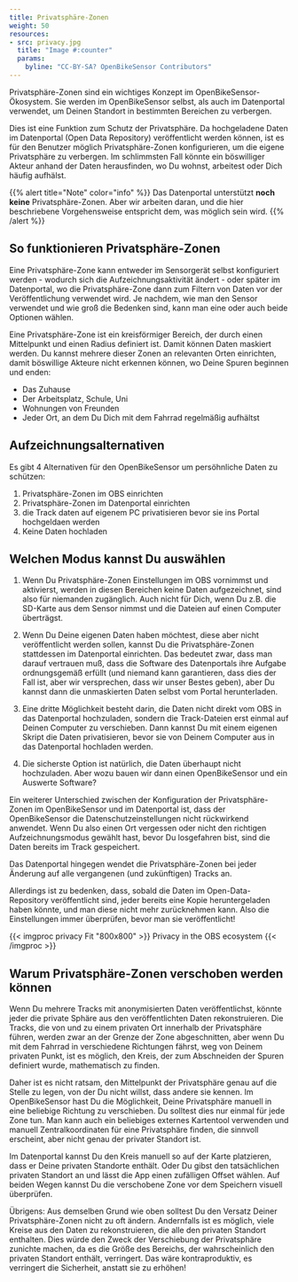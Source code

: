 ```yaml
---
title: Privatsphäre-Zonen
weight: 50
resources:
- src: privacy.jpg
  title: "Image #:counter"
  params:
    byline: "CC-BY-SA? OpenBikeSensor Contributors"
---
```


Privatsphäre-Zonen sind ein wichtiges Konzept im OpenBikeSensor-Ökosystem. Sie werden im OpenBikeSensor selbst, als auch im Datenportal verwendet, um Deinen Standort in bestimmten Bereichen zu verbergen.

Dies ist eine Funktion zum Schutz der Privatsphäre. Da hochgeladene Daten im Datenportal (Open Data Repository) veröffentlicht werden können, ist es für den Benutzer möglich Privatsphäre-Zonen konfigurieren, um die eigene Privatsphäre zu verbergen. Im schlimmsten Fall könnte ein böswilliger Akteur anhand der Daten herausfinden, wo Du wohnst, arbeitest oder Dich häufig aufhälst.

{{% alert title="Note" color="info" %}}
Das Datenportal unterstützt **noch keine** Privatsphäre-Zonen. Aber wir arbeiten daran, und die hier beschriebene Vorgehensweise entspricht dem, was möglich sein wird.
{{% /alert %}}

## So funktionieren Privatsphäre-Zonen

Eine Privatsphäre-Zone kann entweder im Sensorgerät selbst konfiguriert werden - wodurch sich die Aufzeichnungsaktivität ändert - oder später im Datenportal, wo die Privatsphäre-Zone dann zum Filtern von Daten vor der Veröffentlichung verwendet wird. Je nachdem, wie man den Sensor verwendet und wie groß die Bedenken sind, kann man eine oder auch beide Optionen wählen.

Eine Privatsphäre-Zone ist ein kreisförmiger Bereich, der durch einen Mittelpunkt und einen Radius definiert ist. Damit können Daten maskiert werden. Du kannst mehrere dieser Zonen an relevanten Orten einrichten, damit böswillige Akteure nicht erkennen können, wo Deine Spuren beginnen und enden:

* Das Zuhause
* Der Arbeitsplatz, Schule, Uni
* Wohnungen von Freunden
* Jeder Ort, an dem Du Dich mit dem Fahrrad regelmäßig aufhältst

## Aufzeichnungsalternativen

Es gibt 4 Alternativen für den OpenBikeSensor um persöhnliche Daten zu schützen:

1. Privatsphäre-Zonen im OBS einrichten
2. Privatsphäre-Zonen im Datenportal einrichten
3. die Track daten auf eigenem PC privatisieren bevor sie ins Portal hochgeldaen werden
4. Keine Daten hochladen

## Welchen Modus kannst Du auswählen

1. Wenn Du Privatsphäre-Zonen Einstellungen im OBS vornimmst und aktivierst, werden in diesen Bereichen keine Daten aufgezeichnet, sind also für niemanden zugänglich. Auch nicht für Dich, wenn Du z.B. die SD-Karte aus dem Sensor nimmst und die Dateien auf einen Computer überträgst.

2. Wenn Du Deine eigenen Daten haben möchtest, diese aber nicht veröffentlicht werden sollen, kannst Du die Privatsphäre-Zonen stattdessen im Datenportal einrichten. Das bedeutet zwar, dass man darauf vertrauen muß, dass die Software des Datenportals ihre Aufgabe ordnungsgemäß erfüllt (und niemand kann garantieren, dass dies der Fall ist, aber wir versprechen, dass wir unser Bestes geben), aber Du kannst dann die unmaskierten Daten selbst vom Portal herunterladen.

3. Eine dritte Möglichkeit besteht darin, die Daten nicht direkt vom OBS in das Datenportal hochzuladen, sondern die Track-Dateien erst einmal auf Deinen Computer zu verschieben. Dann kannst Du mit einem eigenen Skript die Daten privatisieren, bevor sie von Deinem Computer aus in das Datenportal hochladen werden.

4. Die sicherste Option ist natürlich, die Daten überhaupt nicht hochzuladen. Aber wozu bauen wir dann einen OpenBikeSensor und ein Auswerte Software?

Ein weiterer Unterschied zwischen der Konfiguration der Privatsphäre-Zonen im OpenBikeSensor und im Datenportal ist, dass der OpenBikeSensor die Datenschutzeinstellungen nicht rückwirkend anwendet. Wenn Du also einen Ort vergessen oder nicht den richtigen Aufzeichnungsmodus gewählt hast, bevor Du losgefahren bist, sind die Daten bereits im Track gespeichert.

Das Datenportal hingegen wendet die Privatsphäre-Zonen bei jeder Änderung auf alle vergangenen (und zukünftigen) Tracks an.

Allerdings ist zu bedenken, dass, sobald die Daten im Open-Data-Repository veröffentlicht sind, jeder bereits eine Kopie heruntergeladen haben könnte, und man diese nicht mehr zurücknehmen kann. Also die Einstellungen immer überprüfen, bevor man sie veröffentlicht!

{{< imgproc privacy Fit "800x800" >}}
Privacy in the OBS ecosystem
{{< /imgproc >}}

## Warum Privatsphäre-Zonen verschoben werden können

Wenn Du mehrere Tracks mit anonymisierten Daten veröffentlichst, könnte jeder die private Sphäre aus den veröffentlichten Daten rekonstruieren. Die Tracks, die von und zu einem privaten Ort innerhalb der Privatsphäre führen, werden zwar an der Grenze der Zone abgeschnitten, aber wenn Du mit dem Fahrrad in verschiedene Richtungen fährst, weg von Deinem privaten Punkt, ist es möglich, den Kreis, der zum Abschneiden der Spuren definiert wurde, mathematisch zu finden.

Daher ist es nicht ratsam, den Mittelpunkt der Privatsphäre genau auf die Stelle zu legen, von der Du nicht willst, dass andere sie kennen. Im OpenBikeSensor hast Du die Möglichkeit, Deine Privatsphäre manuell in eine beliebige Richtung zu verschieben. Du solltest dies nur einmal für jede Zone tun. Man kann auch ein beliebiges externes Kartentool verwenden und manuell Zentralkoordinaten für eine Privatsphäre finden, die sinnvoll erscheint, aber nicht genau der privater Standort ist.

Im Datenportal kannst Du den Kreis manuell so auf der Karte platzieren, dass er Deine privaten Standorte enthält. Oder Du gibst den tatsächlichen privaten Standort an und lässt die App einen zufälligen Offset wählen. Auf beiden Wegen kannst Du die verschobene Zone vor dem Speichern visuell überprüfen.

Übrigens: Aus demselben Grund wie oben solltest Du den Versatz Deiner Privatsphäre-Zonen nicht zu oft ändern. Andernfalls ist es möglich, viele Kreise aus den Daten zu rekonstruieren, die alle den privaten Standort enthalten. Dies würde den Zweck der Verschiebung der Privatsphäre zunichte machen, da es die Größe des Bereichs, der wahrscheinlich den privaten Standort enthält, verringert. Das wäre kontraproduktiv, es verringert die Sicherheit, anstatt sie zu erhöhen!
